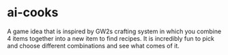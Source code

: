 # ai-cooks
A game idea that is inspired by GW2s crafting system in which you combine 4 items together into a new item to find recipes. It is incredibly fun to pick and choose different combinations and see what comes of it.

